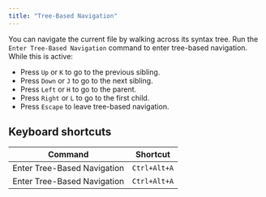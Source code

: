 ```yaml
---
title: "Tree-Based Navigation"
---
```


You can navigate the current file by walking across its syntax tree. Run the
`Enter Tree-Based Navigation` command to enter tree-based navigation. While this
is active:

- Press `Up` or `K` to go to the previous sibling.
- Press `Down` or `J` to go to the next sibling.
- Press `Left` or `H` to go to the parent.
- Press `Right` or `L` to go to the first child.
- Press `Escape` to leave tree-based navigation.

## Keyboard shortcuts

| Command                     | Shortcut     |
| --------------------------- | ------------ |
| Enter Tree-Based Navigation | `Ctrl+Alt+A` |
| Enter Tree-Based Navigation | `Ctrl+Alt+A` |
